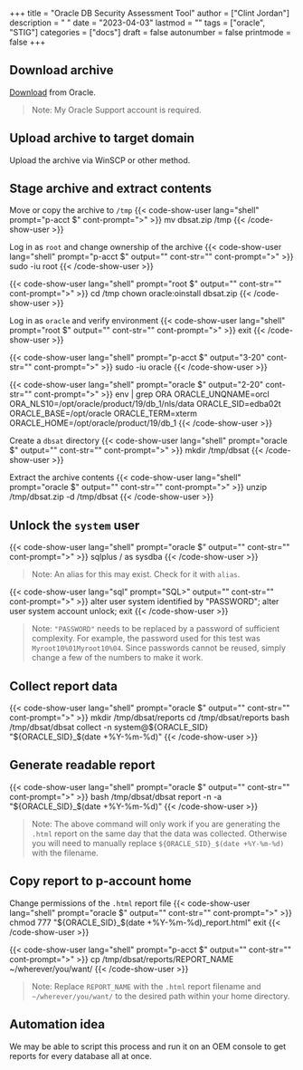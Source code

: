 +++
title = "Oracle DB Security Assessment Tool"
author = ["Clint Jordan"]
description = " "
date = "2023-04-03"
lastmod = ""
tags = ["oracle", "STIG"]
categories = ["docs"]
draft = false
autonumber = false
printmode = false
+++


## Download archive
[Download](https://www.oracle.com/database/technologies/security/dbsat.html#:~:text=Oracle%20Database%20Security%20Assessment%20Tool%20(DBSAT)%20is%20a%20popular%20command,controls%20to%20mitigate%20those%20risks.)
from Oracle. 

> Note: My Oracle Support account is required.


## Upload archive to target domain
Upload the archive via WinSCP or other method. 


## Stage archive and extract contents
Move or copy the archive to `/tmp`
{{< code-show-user lang="shell" prompt="p-acct $" cont-prompt=">" >}}
mv dbsat.zip /tmp
{{< /code-show-user >}}

Log in as `root` and change ownership of the archive
{{< code-show-user lang="shell" prompt="p-acct $" output="" cont-str="" cont-prompt=">" >}}
sudo -iu root
{{< /code-show-user >}}

{{< code-show-user lang="shell" prompt="root $" output="" cont-str="" cont-prompt=">" >}}
cd /tmp
chown oracle:oinstall dbsat.zip
{{< /code-show-user >}}

Log in as `oracle` and verify environment
{{< code-show-user lang="shell" prompt="root $" output="" cont-str="" cont-prompt=">" >}}
exit
{{< /code-show-user >}}

{{< code-show-user lang="shell" prompt="p-acct $" output="3-20" cont-str="" cont-prompt=">" >}}
sudo -iu oracle
{{< /code-show-user >}}

{{< code-show-user lang="shell" prompt="oracle $" output="2-20" cont-str="" cont-prompt=">" >}}
env | grep ORA
ORACLE_UNQNAME=orcl
ORA_NLS10=/opt/oracle/product/19/db_1/nls/data
ORACLE_SID=edba02t
ORACLE_BASE=/opt/oracle
ORACLE_TERM=xterm
ORACLE_HOME=/opt/oracle/product/19/db_1
{{< /code-show-user >}}

Create a `dbsat` directory
{{< code-show-user lang="shell" prompt="oracle $" output="" cont-str="" cont-prompt=">" >}}
mkdir /tmp/dbsat
{{< /code-show-user >}}

Extract the archive contents
{{< code-show-user lang="shell" prompt="oracle $" output="" cont-str="" cont-prompt=">" >}}
unzip /tmp/dbsat.zip -d /tmp/dbsat
{{< /code-show-user >}}

## Unlock the `system` user

{{< code-show-user lang="shell" prompt="oracle $" output="" cont-str="" cont-prompt=">" >}}
sqlplus / as sysdba
{{< /code-show-user >}}
> Note: An alias for this may exist. Check for it with `alias`.

{{< code-show-user lang="sql" prompt="SQL>" output="" cont-str="" cont-prompt=">" >}}
alter user system identified by "PASSWORD";
alter user system account unlock;
exit
{{< /code-show-user >}}
> Note: `"PASSWORD"` needs to be replaced by a password of sufficient
> complexity. For example, the password used for this test was
> `Myroot10%01Myroot10%04`. Since passwords cannot be reused, simply change
> a few of the numbers to make it work.

## Collect report data
{{< code-show-user lang="shell" prompt="oracle $" output="" cont-str="" cont-prompt=">" >}}
mkdir /tmp/dbsat/reports
cd /tmp/dbsat/reports
bash /tmp/dbsat/dbsat collect -n system@${ORACLE_SID} "${ORACLE_SID}_$(date +%Y-%m-%d)"
{{< /code-show-user >}}

## Generate readable report
{{< code-show-user lang="shell" prompt="oracle $" output="" cont-str="" cont-prompt=">" >}}
bash /tmp/dbsat/dbsat report -n -a "${ORACLE_SID}_$(date +%Y-%m-%d)"
{{< /code-show-user >}}
> Note: The above command will only work if you are generating the `.html`
> report on the same day that the data was collected. Otherwise you will need to
> manually replace `${ORACLE_SID}_$(date +%Y-%m-%d)` with the filename.

## Copy report to p-account home
Change permissions of the `.html` report file
{{< code-show-user lang="shell" prompt="oracle $" output="" cont-str="" cont-prompt=">" >}}
chmod 777 "${ORACLE_SID}_$(date +%Y-%m-%d)_report.html"
exit
{{< /code-show-user >}}

{{< code-show-user lang="shell" prompt="p-acct $" output="" cont-str="" cont-prompt=">" >}}
cp /tmp/dbsat/reports/REPORT_NAME ~/wherever/you/want/
{{< /code-show-user >}}
> Note: Replace `REPORT_NAME` with the `.html` report filename and
> `~/wherever/you/want/` to the desired path within your home directory.


## Automation idea
We may be able to script this process and run it on an OEM console to get
reports for every database all at once.
